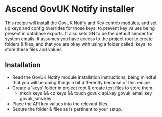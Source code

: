 # Ascend GovUK Notify installer

This recipe will install the GovUK Notify and Key contrib modules, and set up
keys and config overrides for those keys, to prevent key values being present
in database exports. It also sets GN to be the default sender for system emails.
It assumes you have access to the project root to create folders & files, and
that you are okay with using a folder called 'keys' to store these files and
values.

## Installation

- Read the GovUK Notify module installation instructions, being mindful that you
will be doing things a bit differently because of this recipe.
- Create a 'keys' folder in project root & create text files to store them.
  - mkdir keys && cd keys && touch govuk_api.key govuk_email.key govuk_sms.key
- Place the API key values into the relevant files.
- Secure the folder & files as is pertinent to your setup.

